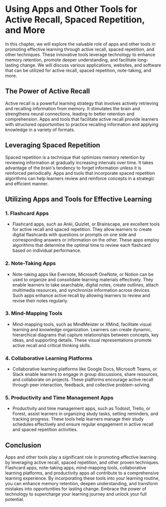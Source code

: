 Using Apps and Other Tools for Active Recall, Spaced Repetition, and More
====================================================================================

In this chapter, we will explore the valuable role of apps and other tools in promoting effective learning through active recall, spaced repetition, and other techniques. These innovative tools leverage technology to enhance memory retention, promote deeper understanding, and facilitate long-lasting change. We will discuss various applications, websites, and software that can be utilized for active recall, spaced repetition, note-taking, and more.

The Power of Active Recall
--------------------------

Active recall is a powerful learning strategy that involves actively retrieving and recalling information from memory. It stimulates the brain and strengthens neural connections, leading to better retention and comprehension. Apps and tools that facilitate active recall provide learners with structured opportunities to practice recalling information and applying knowledge in a variety of formats.

Leveraging Spaced Repetition
----------------------------

Spaced repetition is a technique that optimizes memory retention by reviewing information at gradually increasing intervals over time. It takes advantage of the brain's tendency to forget information unless it is reinforced periodically. Apps and tools that incorporate spaced repetition algorithms can help learners review and reinforce concepts in a strategic and efficient manner.

Utilizing Apps and Tools for Effective Learning
-----------------------------------------------

### 1. Flashcard Apps

* Flashcard apps, such as Anki, Quizlet, or Brainscape, are excellent tools for active recall and spaced repetition. They allow learners to create digital flashcards with questions or prompts on one side and corresponding answers or information on the other. These apps employ algorithms that determine the optimal time to review each flashcard based on individual performance.

### 2. Note-Taking Apps

* Note-taking apps like Evernote, Microsoft OneNote, or Notion can be used to organize and consolidate learning materials effectively. They enable learners to take searchable, digital notes, create outlines, attach multimedia resources, and synchronize information across devices. Such apps enhance active recall by allowing learners to review and revise their notes regularly.

### 3. Mind-Mapping Tools

* Mind-mapping tools, such as MindMeister or XMind, facilitate visual learning and knowledge organization. Learners can create dynamic, hierarchical diagrams that capture relationships between concepts, key ideas, and supporting details. These visual representations promote active recall and critical thinking skills.

### 4. Collaborative Learning Platforms

* Collaborative learning platforms like Google Docs, Microsoft Teams, or Slack enable learners to engage in group discussions, share resources, and collaborate on projects. These platforms encourage active recall through peer interaction, feedback, and collective problem-solving.

### 5. Productivity and Time Management Apps

* Productivity and time management apps, such as Todoist, Trello, or Forest, assist learners in organizing study tasks, setting reminders, and tracking progress. These tools help learners manage their study schedules effectively and ensure regular engagement in active recall and spaced repetition activities.

Conclusion
----------

Apps and other tools play a significant role in promoting effective learning by leveraging active recall, spaced repetition, and other proven techniques. Flashcard apps, note-taking apps, mind-mapping tools, collaborative learning platforms, and productivity apps all contribute to a comprehensive learning experience. By incorporating these tools into your learning routine, you can enhance memory retention, deepen understanding, and transform mistakes into opportunities for lasting change. Embrace the power of technology to supercharge your learning journey and unlock your full potential.
